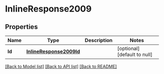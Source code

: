 # InlineResponse2009

## Properties
Name | Type | Description | Notes
------------ | ------------- | ------------- | -------------
**Id** | [**InlineResponse2009Id**](inline_response_200_9_id.md) |  | [optional] [default to null]

[[Back to Model list]](../README.md#documentation-for-models) [[Back to API list]](../README.md#documentation-for-api-endpoints) [[Back to README]](../README.md)


